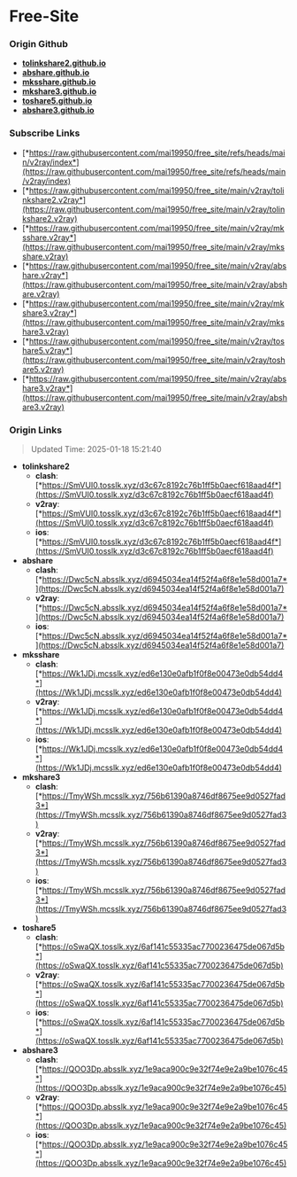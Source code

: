 # Free-Site

### Origin Github

- [**tolinkshare2.github.io**](https://github.com/tolinkshare2/tolinkshare2.github.io)
- [**abshare.github.io**](https://github.com/abshare/abshare.github.io)
- [**mksshare.github.io**](https://github.com/mksshare/mksshare.github.io)
- [**mkshare3.github.io**](https://github.com/mkshare3/mkshare3.github.io)
- [**toshare5.github.io**](https://github.com/toshare5/toshare5.github.io)
- [**abshare3.github.io**](https://github.com/abshare3/abshare3.github.io)

### Subscribe Links

- [*https://raw.githubusercontent.com/mai19950/free_site/refs/heads/main/v2ray/index*](https://raw.githubusercontent.com/mai19950/free_site/refs/heads/main/v2ray/index)
- [*https://raw.githubusercontent.com/mai19950/free_site/main/v2ray/tolinkshare2.v2ray*](https://raw.githubusercontent.com/mai19950/free_site/main/v2ray/tolinkshare2.v2ray)
- [*https://raw.githubusercontent.com/mai19950/free_site/main/v2ray/mksshare.v2ray*](https://raw.githubusercontent.com/mai19950/free_site/main/v2ray/mksshare.v2ray)
- [*https://raw.githubusercontent.com/mai19950/free_site/main/v2ray/abshare.v2ray*](https://raw.githubusercontent.com/mai19950/free_site/main/v2ray/abshare.v2ray)
- [*https://raw.githubusercontent.com/mai19950/free_site/main/v2ray/mkshare3.v2ray*](https://raw.githubusercontent.com/mai19950/free_site/main/v2ray/mkshare3.v2ray)
- [*https://raw.githubusercontent.com/mai19950/free_site/main/v2ray/toshare5.v2ray*](https://raw.githubusercontent.com/mai19950/free_site/main/v2ray/toshare5.v2ray)
- [*https://raw.githubusercontent.com/mai19950/free_site/main/v2ray/abshare3.v2ray*](https://raw.githubusercontent.com/mai19950/free_site/main/v2ray/abshare3.v2ray)

### Origin Links

> Updated Time: 2025-01-18 15:21:40

- **tolinkshare2**
  - **clash**: [*https://SmVUI0.tosslk.xyz/d3c67c8192c76b1ff5b0aecf618aad4f*](https://SmVUI0.tosslk.xyz/d3c67c8192c76b1ff5b0aecf618aad4f)
  - **v2ray**: [*https://SmVUI0.tosslk.xyz/d3c67c8192c76b1ff5b0aecf618aad4f*](https://SmVUI0.tosslk.xyz/d3c67c8192c76b1ff5b0aecf618aad4f)
  - **ios**: [*https://SmVUI0.tosslk.xyz/d3c67c8192c76b1ff5b0aecf618aad4f*](https://SmVUI0.tosslk.xyz/d3c67c8192c76b1ff5b0aecf618aad4f)
- **abshare**
  - **clash**: [*https://Dwc5cN.absslk.xyz/d6945034ea14f52f4a6f8e1e58d001a7*](https://Dwc5cN.absslk.xyz/d6945034ea14f52f4a6f8e1e58d001a7)
  - **v2ray**: [*https://Dwc5cN.absslk.xyz/d6945034ea14f52f4a6f8e1e58d001a7*](https://Dwc5cN.absslk.xyz/d6945034ea14f52f4a6f8e1e58d001a7)
  - **ios**: [*https://Dwc5cN.absslk.xyz/d6945034ea14f52f4a6f8e1e58d001a7*](https://Dwc5cN.absslk.xyz/d6945034ea14f52f4a6f8e1e58d001a7)
- **mksshare**
  - **clash**: [*https://Wk1JDj.mcsslk.xyz/ed6e130e0afb1f0f8e00473e0db54dd4*](https://Wk1JDj.mcsslk.xyz/ed6e130e0afb1f0f8e00473e0db54dd4)
  - **v2ray**: [*https://Wk1JDj.mcsslk.xyz/ed6e130e0afb1f0f8e00473e0db54dd4*](https://Wk1JDj.mcsslk.xyz/ed6e130e0afb1f0f8e00473e0db54dd4)
  - **ios**: [*https://Wk1JDj.mcsslk.xyz/ed6e130e0afb1f0f8e00473e0db54dd4*](https://Wk1JDj.mcsslk.xyz/ed6e130e0afb1f0f8e00473e0db54dd4)
- **mkshare3**
  - **clash**: [*https://TmyWSh.mcsslk.xyz/756b61390a8746df8675ee9d0527fad3*](https://TmyWSh.mcsslk.xyz/756b61390a8746df8675ee9d0527fad3)
  - **v2ray**: [*https://TmyWSh.mcsslk.xyz/756b61390a8746df8675ee9d0527fad3*](https://TmyWSh.mcsslk.xyz/756b61390a8746df8675ee9d0527fad3)
  - **ios**: [*https://TmyWSh.mcsslk.xyz/756b61390a8746df8675ee9d0527fad3*](https://TmyWSh.mcsslk.xyz/756b61390a8746df8675ee9d0527fad3)
- **toshare5**
  - **clash**: [*https://oSwaQX.tosslk.xyz/6af141c55335ac7700236475de067d5b*](https://oSwaQX.tosslk.xyz/6af141c55335ac7700236475de067d5b)
  - **v2ray**: [*https://oSwaQX.tosslk.xyz/6af141c55335ac7700236475de067d5b*](https://oSwaQX.tosslk.xyz/6af141c55335ac7700236475de067d5b)
  - **ios**: [*https://oSwaQX.tosslk.xyz/6af141c55335ac7700236475de067d5b*](https://oSwaQX.tosslk.xyz/6af141c55335ac7700236475de067d5b)
- **abshare3**
  - **clash**: [*https://QOO3Dp.absslk.xyz/1e9aca900c9e32f74e9e2a9be1076c45*](https://QOO3Dp.absslk.xyz/1e9aca900c9e32f74e9e2a9be1076c45)
  - **v2ray**: [*https://QOO3Dp.absslk.xyz/1e9aca900c9e32f74e9e2a9be1076c45*](https://QOO3Dp.absslk.xyz/1e9aca900c9e32f74e9e2a9be1076c45)
  - **ios**: [*https://QOO3Dp.absslk.xyz/1e9aca900c9e32f74e9e2a9be1076c45*](https://QOO3Dp.absslk.xyz/1e9aca900c9e32f74e9e2a9be1076c45)
